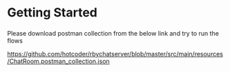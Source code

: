 # Getting Started

###
Please download postman collection from the below link and try to run the flows

https://github.com/hotcoder/rbychatserver/blob/master/src/main/resources/ChatRoom.postman_collection.json

